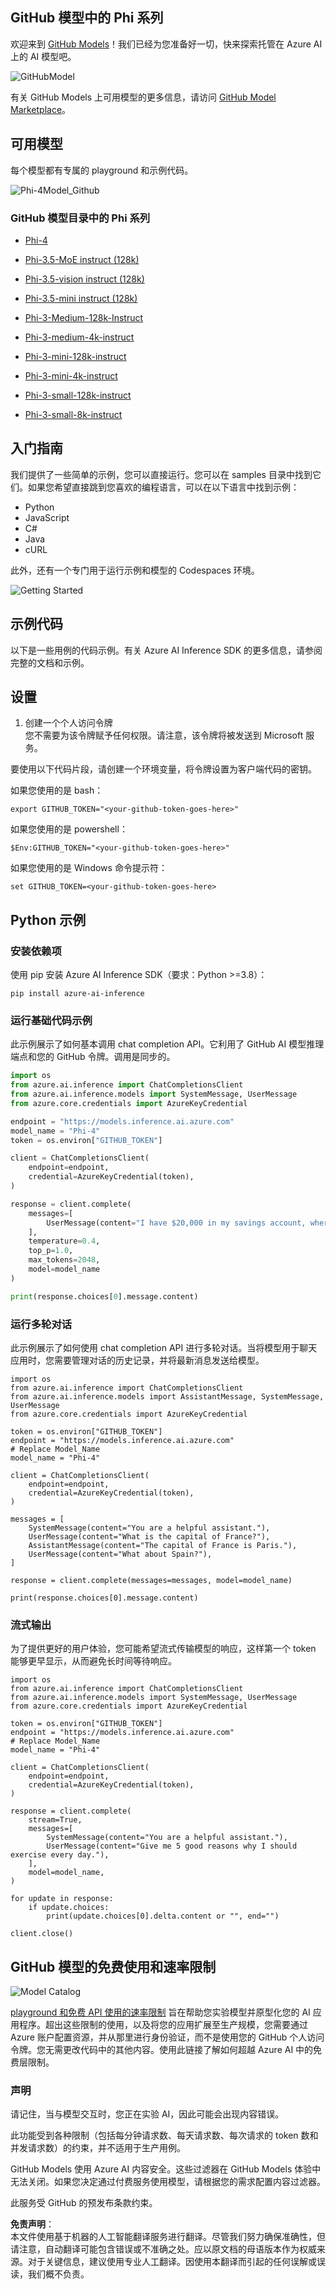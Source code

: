 ## GitHub 模型中的 Phi 系列

欢迎来到 [GitHub Models](https://github.com/marketplace/models)！我们已经为您准备好一切，快来探索托管在 Azure AI 上的 AI 模型吧。

![GitHubModel](../../../../../translated_images/GitHub_ModelCatalog.4fc858ab26afe64c43f5e423ad0c5c733878bb536fdb027a5bcf1f80c41b0633.zh.png)

有关 GitHub Models 上可用模型的更多信息，请访问 [GitHub Model Marketplace](https://github.com/marketplace/models)。

## 可用模型

每个模型都有专属的 playground 和示例代码。

![Phi-4Model_Github](../../../../../translated_images/GitHub_ModelPlay.998e294f6ee69c3ca174c880b32af9feec4221d0d787de899ad9bb2da3b58981.zh.png)

### GitHub 模型目录中的 Phi 系列

- [Phi-4](https://github.com/marketplace/models/azureml/Phi-4)

- [Phi-3.5-MoE instruct (128k)](https://github.com/marketplace/models/azureml/Phi-3-5-MoE-instruct)

- [Phi-3.5-vision instruct (128k)](https://github.com/marketplace/models/azureml/Phi-3-5-vision-instruct)

- [Phi-3.5-mini instruct (128k)](https://github.com/marketplace/models/azureml/Phi-3-5-mini-instruct)

- [Phi-3-Medium-128k-Instruct](https://github.com/marketplace/models/azureml/Phi-3-medium-128k-instruct)

- [Phi-3-medium-4k-instruct](https://github.com/marketplace/models/azureml/Phi-3-medium-4k-instruct)

- [Phi-3-mini-128k-instruct](https://github.com/marketplace/models/azureml/Phi-3-mini-128k-instruct)

- [Phi-3-mini-4k-instruct](https://github.com/marketplace/models/azureml/Phi-3-mini-4k-instruct)

- [Phi-3-small-128k-instruct](https://github.com/marketplace/models/azureml/Phi-3-small-128k-instruct)

- [Phi-3-small-8k-instruct](https://github.com/marketplace/models/azureml/Phi-3-small-8k-instruct)

## 入门指南

我们提供了一些简单的示例，您可以直接运行。您可以在 samples 目录中找到它们。如果您希望直接跳到您喜欢的编程语言，可以在以下语言中找到示例：

- Python
- JavaScript
- C#
- Java
- cURL

此外，还有一个专门用于运行示例和模型的 Codespaces 环境。

![Getting Started](../../../../../translated_images/GitHub_ModelGetStarted.b4b839a081583da39bc976c2f0d8ac4603d3b8c23194b16cc9e0a1014f5611d0.zh.png)

## 示例代码

以下是一些用例的代码示例。有关 Azure AI Inference SDK 的更多信息，请参阅完整的文档和示例。

## 设置

1. 创建一个个人访问令牌  
您不需要为该令牌赋予任何权限。请注意，该令牌将被发送到 Microsoft 服务。

要使用以下代码片段，请创建一个环境变量，将令牌设置为客户端代码的密钥。

如果您使用的是 bash：
```
export GITHUB_TOKEN="<your-github-token-goes-here>"
```  
如果您使用的是 powershell：

```
$Env:GITHUB_TOKEN="<your-github-token-goes-here>"
```  

如果您使用的是 Windows 命令提示符：

```
set GITHUB_TOKEN=<your-github-token-goes-here>
```  

## Python 示例

### 安装依赖项  
使用 pip 安装 Azure AI Inference SDK（要求：Python >=3.8）：  

```
pip install azure-ai-inference
```  

### 运行基础代码示例  

此示例展示了如何基本调用 chat completion API。它利用了 GitHub AI 模型推理端点和您的 GitHub 令牌。调用是同步的。

```python
import os
from azure.ai.inference import ChatCompletionsClient
from azure.ai.inference.models import SystemMessage, UserMessage
from azure.core.credentials import AzureKeyCredential

endpoint = "https://models.inference.ai.azure.com"
model_name = "Phi-4"
token = os.environ["GITHUB_TOKEN"]

client = ChatCompletionsClient(
    endpoint=endpoint,
    credential=AzureKeyCredential(token),
)

response = client.complete(
    messages=[
        UserMessage(content="I have $20,000 in my savings account, where I receive a 4% profit per year and payments twice a year. Can you please tell me how long it will take for me to become a millionaire? Also, can you please explain the math step by step as if you were explaining it to an uneducated person?"),
    ],
    temperature=0.4,
    top_p=1.0,
    max_tokens=2048,
    model=model_name
)

print(response.choices[0].message.content)
```  

### 运行多轮对话  

此示例展示了如何使用 chat completion API 进行多轮对话。当将模型用于聊天应用时，您需要管理对话的历史记录，并将最新消息发送给模型。

```
import os
from azure.ai.inference import ChatCompletionsClient
from azure.ai.inference.models import AssistantMessage, SystemMessage, UserMessage
from azure.core.credentials import AzureKeyCredential

token = os.environ["GITHUB_TOKEN"]
endpoint = "https://models.inference.ai.azure.com"
# Replace Model_Name
model_name = "Phi-4"

client = ChatCompletionsClient(
    endpoint=endpoint,
    credential=AzureKeyCredential(token),
)

messages = [
    SystemMessage(content="You are a helpful assistant."),
    UserMessage(content="What is the capital of France?"),
    AssistantMessage(content="The capital of France is Paris."),
    UserMessage(content="What about Spain?"),
]

response = client.complete(messages=messages, model=model_name)

print(response.choices[0].message.content)
```  

### 流式输出  

为了提供更好的用户体验，您可能希望流式传输模型的响应，这样第一个 token 能够更早显示，从而避免长时间等待响应。

```
import os
from azure.ai.inference import ChatCompletionsClient
from azure.ai.inference.models import SystemMessage, UserMessage
from azure.core.credentials import AzureKeyCredential

token = os.environ["GITHUB_TOKEN"]
endpoint = "https://models.inference.ai.azure.com"
# Replace Model_Name
model_name = "Phi-4"

client = ChatCompletionsClient(
    endpoint=endpoint,
    credential=AzureKeyCredential(token),
)

response = client.complete(
    stream=True,
    messages=[
        SystemMessage(content="You are a helpful assistant."),
        UserMessage(content="Give me 5 good reasons why I should exercise every day."),
    ],
    model=model_name,
)

for update in response:
    if update.choices:
        print(update.choices[0].delta.content or "", end="")

client.close()
```  

## GitHub 模型的免费使用和速率限制  

![Model Catalog](../../../../../translated_images/GitHub_Model.0c2abb992151c5407046e2b763af51505ff709f04c0950785e0300fdc8c55a0c.zh.png)

[playground 和免费 API 使用的速率限制](https://docs.github.com/en/github-models/prototyping-with-ai-models#rate-limits) 旨在帮助您实验模型并原型化您的 AI 应用程序。超出这些限制的使用，以及将您的应用扩展至生产规模，您需要通过 Azure 账户配置资源，并从那里进行身份验证，而不是使用您的 GitHub 个人访问令牌。您无需更改代码中的其他内容。使用此链接了解如何超越 Azure AI 中的免费层限制。

### 声明  

请记住，当与模型交互时，您正在实验 AI，因此可能会出现内容错误。

此功能受到各种限制（包括每分钟请求数、每天请求数、每次请求的 token 数和并发请求数）的约束，并不适用于生产用例。

GitHub Models 使用 Azure AI 内容安全。这些过滤器在 GitHub Models 体验中无法关闭。如果您决定通过付费服务使用模型，请根据您的需求配置内容过滤器。

此服务受 GitHub 的预发布条款约束。

**免责声明**：  
本文件使用基于机器的人工智能翻译服务进行翻译。尽管我们努力确保准确性，但请注意，自动翻译可能包含错误或不准确之处。应以原文档的母语版本作为权威来源。对于关键信息，建议使用专业人工翻译。因使用本翻译而引起的任何误解或误读，我们概不负责。